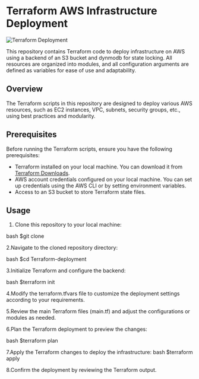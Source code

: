 # Terraform AWS Infrastructure Deployment
![Terraform Deployment](https://miro.medium.com/v2/resize:fit:1400/format:webp/1*cHEsVNAzQvoXPy4VrExKJA.gif)


This repository contains Terraform code to deploy infrastructure on AWS using a backend of an S3 bucket and dynmodb for state locking. All resources are organized into modules, and all configuration arguments are defined as variables for ease of use and adaptability.

## Overview

The Terraform scripts in this repository are designed to deploy various AWS resources, such as EC2 instances, VPC, subnets, security groups, etc., using best practices and modularity.

## Prerequisites

Before running the Terraform scripts, ensure you have the following prerequisites:

- Terraform installed on your local machine. You can download it from [Terraform Downloads](https://www.terraform.io/downloads.html).
- AWS account credentials configured on your local machine. You can set up credentials using the AWS CLI or by setting environment variables.
- Access to an S3 bucket to store Terraform state files.

## Usage

1. Clone this repository to your local machine:

bash
   $git clone <repository-url>


2.Navigate to the cloned repository directory:

bash
   $cd Terraform-deployment

3.Initialize Terraform and configure the backend:

bash
   $terraform init


4.Modify the terraform.tfvars file to customize the deployment settings according to your requirements.

5.Review the main Terraform files (main.tf) and adjust the configurations or modules as needed.

6.Plan the Terraform deployment to preview the changes:
   
bash
   $terraform plan


7.Apply the Terraform changes to deploy the infrastructure:
bash
   $terraform apply


8.Confirm the deployment by reviewing the Terraform output.
